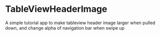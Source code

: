 # TableViewHeaderImage
A simple tutorial app to make tableview header image larger when pulled down, and change alpha of navigation bar when swipe up
